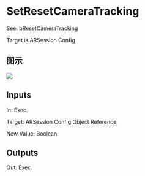 # SetResetCameraTracking

See: bResetCameraTracking

Target is ARSession Config

## 图示

![]($-20221218-17585506.png)

## Inputs

In: Exec.

Target: ARSession Config Object Reference.

New Value: Boolean.  

## Outputs

Out: Exec.

